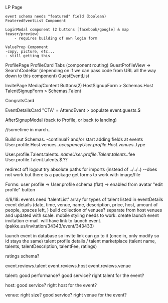 LP Page
	
	event schema needs "featured" field (boolean)
	FeateredEventList Component
	
	LoginModal component (2 buttons [facebook/google] & map teaser/preview)
		- requires building of own login form

	ValueProp Component
	-copy, picture, etc...
	- still getting this


ProfilePage
	ProfileCard
	Tabs (component routing)
		GuestProfileView -> 
			SearchCodeBar (depending on if we can pass code from URL all the way down to this component)
			GuestEventList

InvitePage
	Media/Content
	Buttons(2) 
		HostSignupForm > Schemas.Host
		TalentSignupForm > Schemas.Talent

CongratsCard

EventDetailsCard
	"CTA" = AttendEvent > populate event.guests.$


AfterSignupModal (back to Profile, or back to landing)

//sometime in march...

Build out Schemas. 
	-continual? and/or start adding fields at events
User.profile.Host.venues.$.occupancy
User.profile.Host.venues.$.type

User.profile.Talent.talents.$.name
User.profile.Talent.talents.$.fee
User.profile.Talent.talents.$.??



redirect off logout 
try absolute paths for imports (instead of ../../..)
	--does not work but there is a package
get forms to work with image/file 

Forms: 
user profile -> User.profile schema (flat) -> enabled from avatar "edit profile" button


4/8/18:
events need 'talentList' array for types of talent listed in eventDetails 
event details (date, time, venue, name, description, price, host, amount of people, spaces left, )
build collection of venues? separate from host venues and updated with scale. 
mobile styling needs to work. 
create launch event invitation e-mail. will have link to launch event. (pakke.us/invitation/34343/event/343433)

launch event in database so invite link can go to it (once in, only modify so id stays the same)
talent profile details / talent marketplace (talent name, talents, talentDescription, talentFee, ratings)

ratings schema? 

event.reviews.talent
event.reviews.host
event.reviews.venue


talent:
good performance?
good service?
right talent for the event?

host:
good service?
right host for the event?


venue: 
right size? 
good service?
right venue for the event?